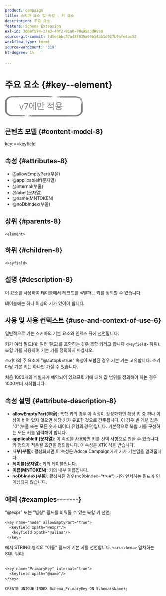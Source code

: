 ```yaml
---
product: campaign
title: 스키마 요소 및 속성 - 키 요소
description: 주요 요소
feature: Schema Extension
exl-id: 3d0ef574-27a3-40f2-91a0-70e9583d9980
source-git-commit: fd5e4bbc87a48f029a09b14ab1d927b9afe4ac52
workflow-type: tm+mt
source-wordcount: '319'
ht-degree: 1%

---
```


# 주요 요소 {#key--element}

![](../../../assets/v7-only.svg)

## 콘텐츠 모델 {#content-model-8}

key:==keyfield

## 속성 {#attributes-8}

* @allowEmptyPart(부울)
* @applicableIf(문자열)
* @internal(부울)
* @label(문자열)
* @name(MNTOKEN)
* @noDbIndex(부울)

## 상위 {#parents-8}

`<element>`

## 하위 {#children-8}

`<keyfield>`

## 설명 {#description-8}

이 요소를 사용하여 테이블에서 레코드를 식별하는 키를 정의할 수 있습니다.

테이블에는 하나 이상의 키가 있어야 합니다.

## 사용 및 사용 컨텍스트 {#use-and-context-of-use-6}

일반적으로 키는 스키마의 기본 요소와 인덱스 뒤에 선언됩니다.

키가 여러 필드(예: 여러 필드)를 포함하는 경우 복합 키라고 합니다 `<keyfield>` 하위). 복합 키를 사용하여 기본 키를 정의하지 마십시오.

스키마의 주 요소에 &quot;@autopk=true&quot; 속성이 포함된 경우 기본 키는 고유합니다. 스키마당 기본 키는 하나만 가질 수 있습니다.

처음 1000개의 식별자가 예약되어 있으므로 키에 대해 값 범위를 정의해야 하는 경우 1000부터 시작합니다.

## 속성 설명 {#attribute-description-8}

* **allowEmptyPart(부울)**: 복합 키의 경우 이 속성이 활성화되면 해당 키 중 하나 이상이 비어 있지 않으면 해당 키가 유효한 것으로 간주됩니다. 이 경우 빈 개념 값은 &quot;0&quot;(부울 또는 모든 숫자 데이터 유형의 경우)입니다. 기본적으로 복합 키를 구성하는 모든 키를 입력해야 합니다.
* **applicableIf (문자열)**: 이 속성을 사용하면 키를 선택 사항으로 만들 수 있습니다. 키 정의가 적용될 조건을 정의합니다. 이 속성은 XTK 식을 받습니다.
* **내부(부울)**: 활성화되면 이 속성은 Adobe Campaign에게 키가 기본임을 알려줍니다.
* **레이블(문자열)**: 키의 레이블입니다.
* **이름(MNTOKEN)**: 키의 내부 이름입니다.
* **noDbIndex(부울)**: 활성화된 경우(noDbIndex=&quot;true&quot;) 키와 일치하는 필드가 인덱싱되지 않습니다.

## 예제 {#examples-------}

&quot;@expr&quot; 또는 &quot;별칭&quot; 필드를 비워둘 수 있는 복합 키 선언:

```
<key name="node" allowEmptyPart="true">
  <keyfield xpath="@expr"/>
   <keyfield xpath="@alias"/>
 </key>
```

에서 STRING 형식의 &quot;이름&quot; 필드에 기본 키를 선언합니다. `<srcschema>`  일치하는 SQL 쿼리:

```
 
<key name="PrimaryKey" internal="true">  
  <keyfield xpath="@name"/>
</key>

CREATE UNIQUE INDEX Schema_PrimaryKey ON Schema(sName);
```
